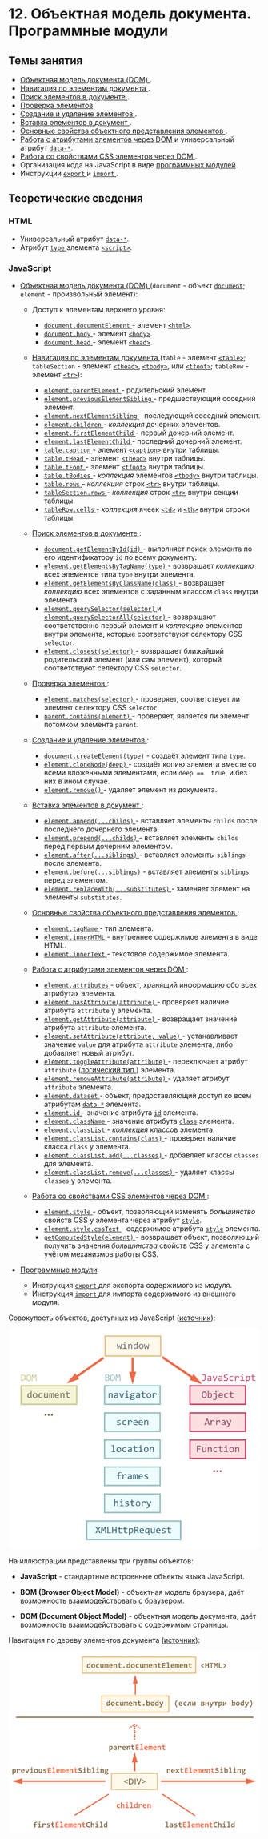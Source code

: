 # 12. Объектная модель документа. Программные модули

## Темы занятия

- [Объектная модель документа (DOM)
](https://developer.mozilla.org/ru/docs/DOM/DOM_Reference).
- [Навигация по элементам документа
](https://learn.javascript.ru/traversing-dom).
- [Поиск элементов в документе
](https://learn.javascript.ru/searching-elements-dom).
- [Проверка элементов](https://learn.javascript.ru/compare-document-position).
- [Создание и удаление элементов
](https://learn.javascript.ru/modifying-document).
- [Вставка элементов в документ
](https://learn.javascript.ru/multi-insert).
- [Основные свойства объектного представления элементов
](https://learn.javascript.ru/basic-dom-node-properties).
- [Работа с атрибутами элементов через DOM
](https://learn.javascript.ru/attributes-and-custom-properties) и универсальный
атрибут [`data-*`](https://webref.ru/html/attr/data).
- [Работа со свойствами CSS элементов через DOM
](https://learn.javascript.ru/styles-and-classes).
- Организация кода на JavaScript в виде
[программных модулей](https://learn.javascript.ru/modules).
- Инструкции [`export`
](https://developer.mozilla.org/ru/docs/Web/JavaScript/Reference/Statements/export)
и [`import`
](https://developer.mozilla.org/ru/docs/Web/JavaScript/Reference/Statements/import).

## Теоретические сведения

### HTML

- Универсальный атрибут [`data-*`](https://webref.ru/html/attr/data).
- Атрибут [`type`
](https://developer.mozilla.org/ru/docs/Web/HTML/Element/script) элемента
[`<script>`](https://webref.ru/html/script).

### JavaScript

- [Объектная модель документа (DOM)
](https://developer.mozilla.org/ru/docs/DOM/DOM_Reference) (`document` - объект
[`document`](https://developer.mozilla.org/ru/docs/Web/API/Document);
`element` - произвольный элемент):

  - Доступ к элементам верхнего уровня:
    
    - [`document.documentElement`
    ](https://developer.mozilla.org/ru/docs/Web/API/Document/documentElement) -
    элемент [`<html>`](https://webref.ru/html/html).
    - [`document.body`
    ](https://developer.mozilla.org/ru/docs/Web/API/Document/body) -
    элемент [`<body>`](https://webref.ru/html/body).
    - [`document.head`
    ](https://developer.mozilla.org/ru/docs/Web/API/Document/head) -
    элемент [`<head>`](https://webref.ru/html/head).
    
  - [Навигация по элементам документа
  ](https://learn.javascript.ru/traversing-dom) (`table` - элемент
  [`<table>`](https://webref.ru/html/table); `tableSection` - элемент 
  [`<thead>`](https://webref.ru/html/thead),
  [`<tbody>`](https://webref.ru/html/tbody), или
  [`<tfoot>`](https://webref.ru/html/tfoot); `tableRow` - элемент
  [`<tr>`](https://webref.ru/html/tr)):
  
    - [`element.parentElement`
    ](https://developer.mozilla.org/ru/docs/Web/API/Node/parentElement) -
    родительский элемент.
    - [`element.previousElementSibling`
    ](https://developer.mozilla.org/ru/docs/Web/API/NonDocumentTypeChildNode/previousElementSibling) - 
    предшествующий соседний элемент.
    - [`element.nextElementSibling`
    ](https://developer.mozilla.org/ru/docs/Web/API/NonDocumentTypeChildNode/nextElementSibling) - 
    последующий соседний элемент.
    - [`element.children`
    ](https://developer.mozilla.org/ru/docs/Web/API/ParentNode/children) - 
    _коллекция_ дочерних элементов.
    - [`element.firstElementChild`
    ](https://developer.mozilla.org/ru/docs/Web/API/ParentNode/firstElementChild) -
    первый дочерний элемент.
    - [`element.lastElementChild`
    ](https://developer.mozilla.org/ru/docs/Web/API/ParentNode/lastElementChild) -
    последний дочерний элемент.     
    - [`table.caption`
    ](https://developer.mozilla.org/ru/docs/Web/API/HTMLTableElement/caption) -
    элемент [`<caption>`](https://webref.ru/html/caption) внутри таблицы.
    - [`table.tHead`
    ](https://developer.mozilla.org/ru/docs/Web/API/HTMLTableElement/tHead) -
    элемент [`<thead>`](https://webref.ru/html/thead) внутри таблицы.
    - [`table.tFoot`
    ](https://developer.mozilla.org/ru/docs/Web/API/HTMLTableElement/tFoot) -
    элемент [`<tfoot>`](https://webref.ru/html/tfoot) внутри таблицы.
    - [`table.tBodies`
    ](https://developer.mozilla.org/ru/docs/Web/API/HTMLTableElement/tBodies) -
    _коллекция_ элементов [`<tbody>`](https://webref.ru/html/tbody) внутри 
    таблицы.
    - [`table.rows`
    ](https://developer.mozilla.org/ru/docs/Web/API/HTMLTableElement/rows) -
    _коллекция_ строк [`<tr>`](https://webref.ru/html/tr) внутри таблицы.
    - [`tableSection.rows`
    ](https://developer.mozilla.org/ru/docs/Web/API/HTMLTableSectionElement) -
    _коллекция_ строк [`<tr>`](https://webref.ru/html/tr) внутри секции
    таблицы.
    - [`tableRow.cells`
    ](https://developer.mozilla.org/ru/docs/Web/API/HTMLTableRowElement) -
    _коллекция_ ячеек [`<td>`](https://webref.ru/html/td) и 
    [`<th>`](https://webref.ru/html/th) внутри строки таблицы.
    
  - [Поиск элементов в документе
    ](https://learn.javascript.ru/searching-elements-dom):
  
    - [`document.getElementById(id)`
    ](https://developer.mozilla.org/ru/docs/Web/API/Document/getElementById) -
    выполняет поиск элемента по его идентификатору `id` по всему документу.
    - [`element.getElementsByTagName(type)`
    ](https://developer.mozilla.org/ru/docs/Web/API/Document/getElementsByName) -
    возвращает _коллекцию_ всех элементов типа `type` внутри элемента.
    - [`element.getElementsByClassName(class)`
    ](https://developer.mozilla.org/ru/docs/Web/API/Element/getElementsByClassName) -
    возвращает _коллекцию_ всех элементов с заданным классом `class` внутри 
    элемента.
    - [`element.querySelector(selector)`
    ](https://developer.mozilla.org/ru/docs/Web/API/Element/querySelector) и
    [`element.querySelectorAll(selector)`
    ](https://developer.mozilla.org/ru/docs/Web/API/Element/querySelectorAll) -
    возвращают соответственно первый элемент и _коллекцию_ элементов внутри
    элемента, которые соответствуют селектору CSS `selector`.
    - [`element.closest(selector)`
    ](https://developer.mozilla.org/ru/docs/Web/API/Element/closest) -
    возвращает ближайший родительский элемент (или сам элемент), который 
    соответствуют селектору CSS `selector`.    
    
  - [Проверка элементов
  ](https://learn.javascript.ru/compare-document-position):
  
    - [`element.matches(selector)`
    ](https://developer.mozilla.org/ru/docs/Web/API/Element/matches) -
    проверяет, соответствует ли элемент селектору CSS `selector`.  
    - [`parent.contains(element)`
    ](https://developer.mozilla.org/ru/docs/Web/API/Node/contains) -
    проверяет, является ли элемент потомком элемента `parent`.
  
  - [Создание и удаление элементов
  ](https://learn.javascript.ru/modifying-document):
  
    - [`document.createElement(type)`
    ](https://developer.mozilla.org/ru/docs/DOM/document.createElement) -
    создаёт элемент типа `type`.
    - [`element.cloneNode(deep)`
    ](https://developer.mozilla.org/ru/docs/Web/API/Node/cloneNode) - создаёт
     копию элемента вместе со всеми вложенными элементами, если `deep == 
     true`, и без них в ином случае.
    - [`element.remove()`
    ](https://developer.mozilla.org/ru/docs/Web/API/ChildNode/remove) -
    удаляет элемент из документа.
  
  - [Вставка элементов в документ
  ](https://learn.javascript.ru/multi-insert):
  
    - [`element.append(...childs)`
    ](https://developer.mozilla.org/ru/docs/Web/API/ParentNode/append) -
    вставляет элементы `childs` после последнего дочернего элемента.
    - [`element.prepend(...childs)`
    ](https://developer.mozilla.org/ru/docs/Web/API/ParentNode/prepend) -
    вставляет элементы `childs` перед первым дочерним элементом.
    - [`element.after(...siblings)`
    ](https://developer.mozilla.org/ru/docs/Web/API/ChildNode/after) -
    вставляет элементы `siblings` после элемента.
    - [`element.before(...siblings)`
    ](https://developer.mozilla.org/ru/docs/Web/API/ChildNode/before) -
    вставляет элементы `siblings` перед элементом.
    - [`element.replaceWith(...substitutes)`
    ](https://developer.mozilla.org/ru/docs/Web/API/ChildNode/before) -
    заменяет элемент на элементы `substitutes`.
  
  - [Основные свойства объектного представления элементов
  ](https://learn.javascript.ru/basic-dom-node-properties):
  
    - [`element.tagName`
    ](https://developer.mozilla.org/ru/docs/Web/API/Element/tagName) -
    тип элемента.
    - [`element.innerHTML`
    ](https://developer.mozilla.org/ru/docs/Web/API/Element/innerHTML) -
    внутреннее содержимое элемента в виде HTML.
    - [`element.innerText`
    ](https://developer.mozilla.org/ru/docs/Web/API/HTMLElement/innerText) -
    текстовое содержимое элемента.
  
  - [Работа с атрибутами элементов через DOM
  ](https://learn.javascript.ru/attributes-and-custom-properties):
  
    - [`element.attributes`
    ](https://developer.mozilla.org/ru/docs/Web/API/Element/attributes) -
    объект, хранящий информацию обо всех атрибутах элемента.
    - [`element.hasAttribute(attribute)`
    ](https://developer.mozilla.org/ru/docs/Web/API/Element/hasAttribute) -
    проверяет наличие атрибута `attribute` у элемента.
    - [`element.getAttribute(attribute)`
    ](https://developer.mozilla.org/ru/docs/Web/API/Element/getAttribute) -
    возвращает значение атрибута `attribute` элемента.
    - [`element.setAttribute(attribute, value)`
    ](https://developer.mozilla.org/ru/docs/Web/API/Element/setAttribute) -
    устанавливает значение `value` для атрибута `attribute` элемента, либо 
    добавляет новый атрибут.
    - [`element.toggleAttribute(attribute)`
    ](https://developer.mozilla.org/ru/docs/Web/API/Element/toggleAttribute) -
    переключает атрибут `attribute` ([логический тип
    ](https://developer.mozilla.org/ru/docs/Web/JavaScript/Reference/Global_Objects/Boolean))
    элемента.
    - [`element.removeAttribute(attribute)`
    ](https://developer.mozilla.org/ru/docs/Web/API/Element/removeAttribute) -
    удаляет атрибут `attribute` элемента.
    - [`element.dataset`
    ](https://developer.mozilla.org/ru/docs/Web/API/HTMLElement/dataset) -
    объект, предоставляющий доступ ко всем атрибутам
    [`data-*`](https://webref.ru/html/attr/data) элемента.
    - [`element.id`
    ](https://developer.mozilla.org/ru/docs/Web/API/Element/id) -
    значение атрибута [`id`](https://webref.ru/html/attr/id) элемента.
    - [`element.className`
    ](https://developer.mozilla.org/ru/docs/Web/API/Element/className) - 
    значение атрибута [`class`](https://webref.ru/html/attr/class) элемента.
    - [`element.classList`
    ](https://developer.mozilla.org/ru/docs/Web/API/Element/classList) - 
    _коллекция_ классов элемента.
    - [`element.classList.contains(class)`
    ](https://developer.mozilla.org/ru/docs/Web/API/DOMTokenList/contains) -
    проверяет наличие класса `class` у элемента.
    - [`element.classList.add(...classes)`
    ](https://developer.mozilla.org/ru/docs/Web/API/DOMTokenList/add) -
    добавляет классы `classes` для элемента.
    - [`element.classList.remove(...classes)`
    ](https://developer.mozilla.org/ru/docs/Web/API/DOMTokenList/remove) -
    удаляет классы `classes` у элемента.
  
  - [Работа со свойствами CSS элементов через DOM
  ](https://learn.javascript.ru/styles-and-classes):
  
    - [`element.style`
    ](https://developer.mozilla.org/ru/docs/Web/API/HTMLElement/style) -
    объект, позволяющий изменять _большинство_ свойств CSS у элемента через 
    атрибут [`style`](https://webref.ru/html/attr/style).
    - [`element.style.cssText`
    ](https://developer.mozilla.org/ru/docs/Web/API/CSSStyleDeclaration/cssText) -
    содержимое атрибута [`style`](https://webref.ru/html/attr/style) элемента.
    - [`getComputedStyle(element)`
    ](https://developer.mozilla.org/ru/docs/Web/API/Window/getComputedStyle) -
    возвращает объект, позволяющий получить значения _большинства_ свойств 
    CSS у элемента с учётом механизмов работы CSS.
    
- [Программные модули](https://learn.javascript.ru/modules):

  - Инструкция [`export`
  ](https://developer.mozilla.org/ru/docs/Web/JavaScript/Reference/Statements/export)
  для экспорта содержимого из модуля.
  - Инструкция [`import`
  ](https://developer.mozilla.org/ru/docs/Web/JavaScript/Reference/Statements/import)
  для импорта содержимого из внешнего модуля.

Совокупость объектов, доступных из JavaScript
([источник](https://learn.javascript.ru/browser-environment)):

![Совокупость объектов, доступных из JavaScript](./assets/object_models.png)

На иллюстрации представлены три группы объектов:

- **JavaScript** - стандартные встроенные объекты языка JavaScript.

- **BOM (Browser Object Model)** - объектная модель браузера, даёт возможность 
взаимодействовать с браузером.

- **DOM (Document Object Model)** - объектная модель документа, даёт 
возможность взаимодействовать с содержимым страницы.

Навигация по дереву элементов документа
([источник](https://learn.javascript.ru/traversing-dom)):

![Навигация по дереву элементов документа](./assets/dom_navigation.png)

<disqus-comments
  page-uuid="1d93cc8f-ce65-4db6-9361-cc926003f57e"
  page-title="12. Объектная модель документа. Программные модули
    | Практические занятия"/>